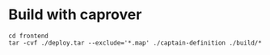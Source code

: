 # Build with caprover

```
cd frontend
tar -cvf ./deploy.tar --exclude='*.map' ./captain-definition ./build/*
```
